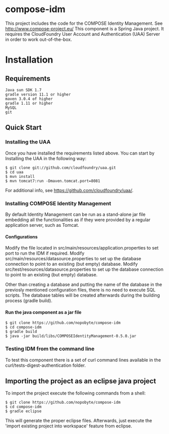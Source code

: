 compose-idm
===========

This project includes the code for the COMPOSE Identity Management. See http://www.compose-project.eu/
This component is a Spring Java project. It requires the CloudFoundry User Account and Authentication (UAA) Server in order to work out-of-the-box. 

# Installation

## Requirements

	Java sun SDK 1.7
	gradle version 11.1 or higher
	maven 3.0.4 of higher
	gradle 1.11 or higher 
	MySQL
	git

## Quick Start


### Installing the UAA

Once you have installed the requirements listed above. 	You can start by Installing the UAA in the following way:


    $ git clone git://github.com/cloudfoundry/uaa.git
    $ cd uaa
    $ mvn install
    $ mvn tomcat7:run -Dmaven.tomcat.port=8081
    
    
For additional info, see https://github.com/cloudfoundry/uaa/.

### Installing COMPOSE Identity Management

By default Identity Management can be run  as a stand-alone jar file embedding all the functionalities as if they were provided by a regular application server, such as Tomcat.
 
#### Configurations

Modify the file located in  src/main/resources/application.properties to set port to run the IDM if required.
Modify src/main/resources/datasource.properties to set up the database connection to point to an existing (but empty) database.
Modify src/test/resources/datasource.properties to set up the database connection to point to an existing (but empty) database.

Other than creating a database and putting the name of the database in the previosly mentioned configuration files, there is no need to execute SQL scripts.
The database tables will be created afterwards during the building process (gradle build).


#### Run the java component as a jar file 

	$ git clone https://github.com/nopobyte/compose-idm
	$ cd compose-idm
	$ gradle build
	$ java -jar build/libs/COMPOSEIdentityManagement-0.5.0.jar 
	


### Testing IDM from the command line

To test this component there is a set of curl command lines available in the curl/tests-digest-authentication folder.

## Importing the project as an eclipse java project

To import the project execute the following commands from a shell:

	$ git clone https://github.com/nopobyte/compose-idm
	$ cd compose-idm
	$ gradle eclipse

This will generate the proper eclipse files. Afterwards, just execute the 'import existing project into workspace' feature from eclipse.


